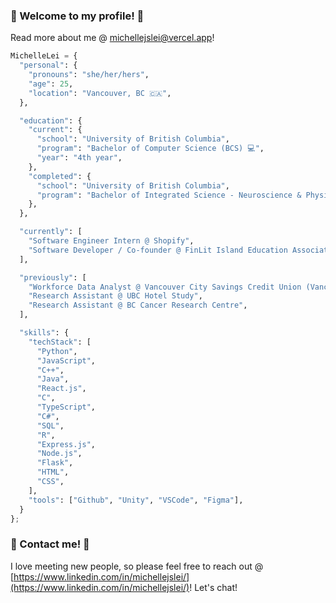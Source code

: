 ### 🌟 Welcome to my profile! 🌟

Read more about me @ [michellejslei@vercel.app](https://michellejslei.vercel.app/)!

```Python
MichelleLei = {
  "personal": {
    "pronouns": "she/her/hers",
    "age": 25,
    "location": "Vancouver, BC 🇨🇦",
  },

  "education": {
    "current": {
      "school": "University of British Columbia",
      "program": "Bachelor of Computer Science (BCS) 💻",
      "year": "4th year",
    },
    "completed": {
      "school": "University of British Columbia",
      "program": "Bachelor of Integrated Science - Neuroscience & Physiology 🧠",
    },
  },

  "currently": [
    "Software Engineer Intern @ Shopify",
    "Software Developer / Co-founder @ FinLit Island Education Association",
  ],

  "previously": [
    "Workforce Data Analyst @ Vancouver City Savings Credit Union (Vancity)",
    "Research Assistant @ UBC Hotel Study",
    "Research Assistant @ BC Cancer Research Centre",
  ],

  "skills": {
    "techStack": [
      "Python",
      "JavaScript",
      "C++",
      "Java",
      "React.js",
      "C",
      "TypeScript",
      "C#",
      "SQL",
      "R",
      "Express.js",
      "Node.js",
      "Flask",
      "HTML",
      "CSS",
    ],
    "tools": ["Github", "Unity", "VSCode", "Figma"],
  }
};
```

### 🧸 Contact me! 🧸

I love meeting new people, so please feel free to reach out @ [https://www.linkedin.com/in/michellejslei/](https://www.linkedin.com/in/michellejslei/)! Let's chat!
